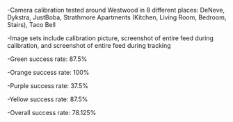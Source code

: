 -Camera calibration tested around Westwood in 8 different places:
  DeNeve, Dykstra, JustBoba, Strathmore Apartments (Kitchen, Living Room, Bedroom, Stairs), Taco Bell

-Image sets include calibration picture, screenshot of entire feed during calibration, and screenshot of entire feed during tracking

-Green success rate: 87.5%

-Orange success rate: 100%

-Purple success rate: 37.5%

-Yellow success rate: 87.5%

-Overall success rate: 78.125%
